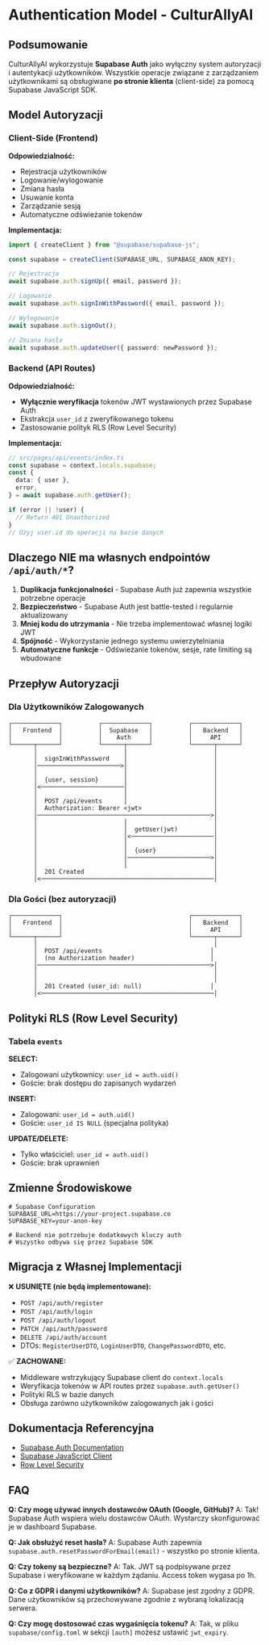 # Authentication Model - CulturAllyAI

## Podsumowanie

CulturAllyAI wykorzystuje **Supabase Auth** jako wyłączny system autoryzacji i autentykacji użytkowników. Wszystkie operacje związane z zarządzaniem użytkownikami są obsługiwane **po stronie klienta** (client-side) za pomocą Supabase JavaScript SDK.

## Model Autoryzacji

### Client-Side (Frontend)

**Odpowiedzialność:**

- Rejestracja użytkowników
- Logowanie/wylogowanie
- Zmiana hasła
- Usuwanie konta
- Zarządzanie sesją
- Automatyczne odświeżanie tokenów

**Implementacja:**

```typescript
import { createClient } from "@supabase/supabase-js";

const supabase = createClient(SUPABASE_URL, SUPABASE_ANON_KEY);

// Rejestracja
await supabase.auth.signUp({ email, password });

// Logowanie
await supabase.auth.signInWithPassword({ email, password });

// Wylogowanie
await supabase.auth.signOut();

// Zmiana hasła
await supabase.auth.updateUser({ password: newPassword });
```

### Backend (API Routes)

**Odpowiedzialność:**

- **Wyłącznie weryfikacja** tokenów JWT wystawionych przez Supabase Auth
- Ekstrakcja `user_id` z zweryfikowanego tokenu
- Zastosowanie polityk RLS (Row Level Security)

**Implementacja:**

```typescript
// src/pages/api/events/index.ts
const supabase = context.locals.supabase;
const {
  data: { user },
  error,
} = await supabase.auth.getUser();

if (error || !user) {
  // Return 401 Unauthorized
}
// Użyj user.id do operacji na bazie danych
```

## Dlaczego NIE ma własnych endpointów `/api/auth/*`?

1. **Duplikacja funkcjonalności** - Supabase Auth już zapewnia wszystkie potrzebne operacje
2. **Bezpieczeństwo** - Supabase Auth jest battle-tested i regularnie aktualizowany
3. **Mniej kodu do utrzymania** - Nie trzeba implementować własnej logiki JWT
4. **Spójność** - Wykorzystanie jednego systemu uwierzytelniania
5. **Automatyczne funkcje** - Odświeżanie tokenów, sesje, rate limiting są wbudowane

## Przepływ Autoryzacji

### Dla Użytkowników Zalogowanych

```
┌─────────────┐          ┌─────────────┐          ┌─────────────┐
│   Frontend  │          │  Supabase   │          │   Backend   │
│             │          │    Auth     │          │     API     │
└──────┬──────┘          └──────┬──────┘          └──────┬──────┘
       │                        │                        │
       │  signInWithPassword    │                        │
       │───────────────────────>│                        │
       │                        │                        │
       │  {user, session}       │                        │
       │<───────────────────────│                        │
       │                        │                        │
       │  POST /api/events      │                        │
       │  Authorization: Bearer <jwt>                    │
       │────────────────────────────────────────────────>│
       │                        │                        │
       │                        │  getUser(jwt)          │
       │                        │<───────────────────────│
       │                        │                        │
       │                        │  {user}                │
       │                        │───────────────────────>│
       │                        │                        │
       │  201 Created                                    │
       │<────────────────────────────────────────────────│
```

### Dla Gości (bez autoryzacji)

```
┌─────────────┐                                   ┌─────────────┐
│   Frontend  │                                   │   Backend   │
│             │                                   │     API     │
└──────┬──────┘                                   └──────┬──────┘
       │                                                 │
       │  POST /api/events                              │
       │  (no Authorization header)                     │
       │────────────────────────────────────────────────>│
       │                                                 │
       │                                                 │
       │  201 Created (user_id: null)                   │
       │<────────────────────────────────────────────────│
```

## Polityki RLS (Row Level Security)

### Tabela `events`

**SELECT:**

- Zalogowani użytkownicy: `user_id = auth.uid()`
- Goście: brak dostępu do zapisanych wydarzeń

**INSERT:**

- Zalogowani: `user_id = auth.uid()`
- Goście: `user_id IS NULL` (specjalna polityka)

**UPDATE/DELETE:**

- Tylko właściciel: `user_id = auth.uid()`
- Goście: brak uprawnień

## Zmienne Środowiskowe

```env
# Supabase Configuration
SUPABASE_URL=https://your-project.supabase.co
SUPABASE_KEY=your-anon-key

# Backend nie potrzebuje dodatkowych kluczy auth
# Wszystko odbywa się przez Supabase SDK
```

## Migracja z Własnej Implementacji

❌ **USUNIĘTE (nie będą implementowane):**

- `POST /api/auth/register`
- `POST /api/auth/login`
- `POST /api/auth/logout`
- `PATCH /api/auth/password`
- `DELETE /api/auth/account`
- DTOs: `RegisterUserDTO`, `LoginUserDTO`, `ChangePasswordDTO`, etc.

✅ **ZACHOWANE:**

- Middleware wstrzykujący Supabase client do `context.locals`
- Weryfikacja tokenów w API routes przez `supabase.auth.getUser()`
- Polityki RLS w bazie danych
- Obsługa zarówno użytkowników zalogowanych jak i gości

## Dokumentacja Referencyjna

- [Supabase Auth Documentation](https://supabase.com/docs/guides/auth)
- [Supabase JavaScript Client](https://supabase.com/docs/reference/javascript/auth-signup)
- [Row Level Security](https://supabase.com/docs/guides/auth/row-level-security)

## FAQ

**Q: Czy mogę używać innych dostawców OAuth (Google, GitHub)?**
A: Tak! Supabase Auth wspiera wielu dostawców OAuth. Wystarczy skonfigurować je w dashboard Supabase.

**Q: Jak obsłużyć reset hasła?**
A: Supabase Auth zapewnia `supabase.auth.resetPasswordForEmail(email)` - wszystko po stronie klienta.

**Q: Czy tokeny są bezpieczne?**
A: Tak. JWT są podpisywane przez Supabase i weryfikowane w każdym żądaniu. Access token wygasa po 1h.

**Q: Co z GDPR i danymi użytkowników?**
A: Supabase jest zgodny z GDPR. Dane użytkowników są przechowywane zgodnie z wybraną lokalizacją serwera.

**Q: Czy mogę dostosować czas wygaśnięcia tokenu?**
A: Tak, w pliku `supabase/config.toml` w sekcji `[auth]` możesz ustawić `jwt_expiry`.
